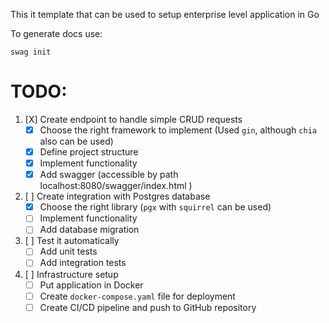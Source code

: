 This it template that can be used to setup enterprise level application in Go

To generate docs use:
```shell
swag init
```

# TODO:
1. [X] Create endpoint to handle simple CRUD requests
   - [X] Choose the right framework to implement (Used `gin`, although `chia` also can be used)
   - [X] Define project structure
   - [X] Implement functionality
   - [X] Add swagger (accessible by path localhost:8080/swagger/index.html )
2. [ ] Create integration with Postgres database
   - [X] Choose the right library (`pgx` with `squirrel` can be used)
   - [ ] Implement functionality
   - [ ] Add database migration
3. [ ] Test it automatically
   - [ ] Add unit tests
   - [ ] Add integration tests
4. [ ] Infrastructure setup
   - [ ] Put application in Docker
   - [ ] Create `docker-compose.yaml` file for deployment
   - [ ] Create CI/CD pipeline and push to GitHub repository
